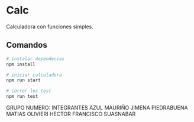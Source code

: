 # Calc

Calculadora con funciones simples.

## Comandos

```bash
# instalar dependecias
npm install

# iniciar calculadora
npm run start

# correr los test
npm run test
```
GRUPO NUMERO:
INTEGRANTES
   AZUL MAURIÑO
   JIMENA PIEDRABUENA
   MATIAS OLIVIERI
   HECTOR FRANCISCO SUASNABAR 
